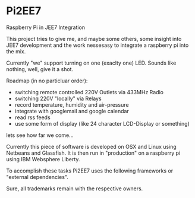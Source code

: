 # Pi2EE7
Raspberry Pi in JEE7 Integration

This project tries to give me, and maybe some others, some insight into JEE7 development and the work nessesasy to integrate a raspberry pi into the mix.

Currently "we" support turning on one (exaclty one) LED. Sounds like nothing, well, give it a shot.

Roadmap (in no particluar order):

* switching remote controlled 220V Outlets via 433MHz Radio
* switching 220V "locally" via Relays
* record temperature, humidity and air-pressure
* integrate with googlemail and google calendar
* read rss feeds
* use some form of display (like 24 character LCD-Display or something)

lets see how far we come...

Currently this piece of software is developed on OSX and Linux using Netbeans and Glassfish. It is then run in "production" on a raspberry pi using IBM Websphere Liberty.

To accomplish these tasks Pi2EE7 uses the following frameworks or "external dependencies".

Sure, all trademarks remain with the respective owners.
